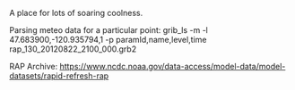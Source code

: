 A place for lots of soaring coolness.

Parsing meteo data for a particular point:
grib_ls -m -l 47.683900,-120.935794,1 -p paramId,name,level,time rap_130_20120822_2100_000.grb2

RAP Archive:
https://www.ncdc.noaa.gov/data-access/model-data/model-datasets/rapid-refresh-rap